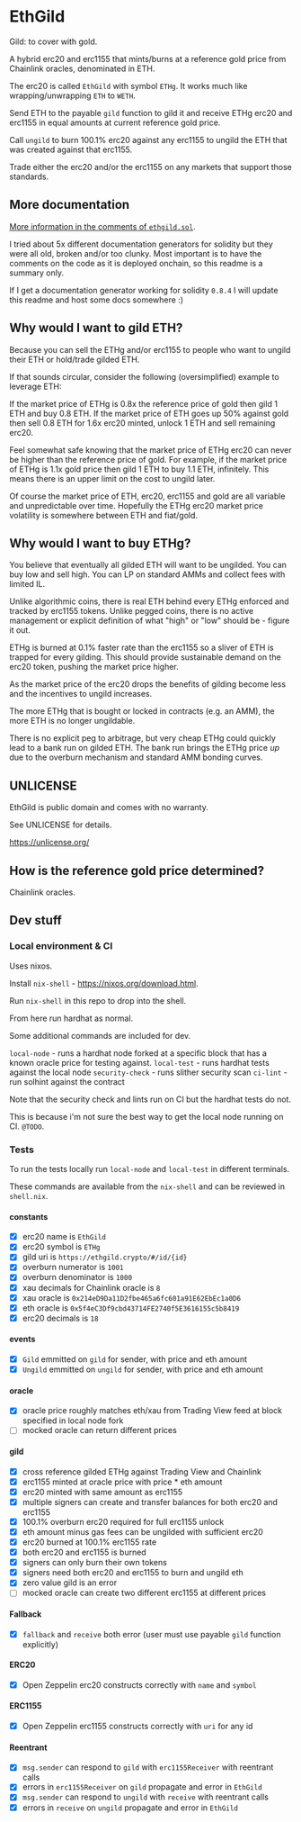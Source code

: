 # EthGild

Gild: to cover with gold.

A hybrid erc20 and erc1155 that mints/burns at a reference gold price from Chainlink oracles, denominated in ETH.

The erc20 is called `EthGild` with symbol `ETHg`. It works much like wrapping/unwrapping `ETH` to `WETH`.

Send ETH to the payable `gild` function to gild it and receive ETHg erc20 and erc1155 in equal amounts at current reference gold price.

Call `ungild` to burn 100.1% erc20 against any erc1155 to ungild the ETH that was created against that erc1155.

Trade either the erc20 and/or the erc1155 on any markets that support those standards.

## More documentation

[More information in the comments of `ethgild.sol`](https://github.com/thedavidmeister/ethgild/blob/main/contracts/ethgild.sol).

I tried about 5x different documentation generators for solidity but they were all old, broken and/or too clunky.
Most important is to have the comments on the code as it is deployed onchain, so this readme is a summary only.

If I get a documentation generator working for solidity `0.8.4` I will update this readme and host some docs somewhere :)

## Why would I want to gild ETH?

Because you can sell the ETHg and/or erc1155 to people who want to ungild their ETH or hold/trade gilded ETH.

If that sounds circular, consider the following (oversimplified) example to leverage ETH:

If the market price of ETHg is 0.8x the reference price of gold then gild 1 ETH and buy 0.8 ETH.
If the market price of ETH goes up 50% against gold then sell 0.8 ETH for 1.6x erc20 minted, unlock 1 ETH and sell remaining erc20.

Feel somewhat safe knowing that the market price of ETHg erc20 can never be higher than the reference price of gold.
For example, if the market price of ETHg is 1.1x gold price then gild 1 ETH to buy 1.1 ETH, infinitely.
This means there is an upper limit on the cost to ungild later.

Of course the market price of ETH, erc20, erc1155 and gold are all variable and unpredictable over time.
Hopefully the ETHg erc20 market price volatility is somewhere between ETH and fiat/gold.

## Why would I want to buy ETHg?

You believe that eventually all gilded ETH will want to be ungilded.
You can buy low and sell high.
You can LP on standard AMMs and collect fees with limited IL.

Unlike algorithmic coins, there is real ETH behind every ETHg enforced and tracked by erc1155 tokens.
Unlike pegged coins, there is no active management or explicit definition of what "high" or "low" should be - figure it out.

ETHg is burned at 0.1% faster rate than the erc1155 so a sliver of ETH is trapped for every gilding.
This should provide sustainable demand on the erc20 token, pushing the  market price higher.

As the market price of the erc20 drops the benefits of gilding become less and the incentives to ungild increases.

The more ETHg that is bought or locked in contracts (e.g. an AMM), the more ETH is no longer ungildable.

There is no explicit peg to arbitrage, but very cheap ETHg could quickly lead to a bank run on gilded ETH.
The bank run brings the ETHg price _up_ due to the overburn mechanism and standard AMM bonding curves.

## UNLICENSE

EthGild is public domain and comes with no warranty.

See UNLICENSE for details.

https://unlicense.org/

## How is the reference gold price determined?

Chainlink oracles.

## Dev stuff

### Local environment & CI

Uses nixos.

Install `nix-shell` - https://nixos.org/download.html.

Run `nix-shell` in this repo to drop into the shell.

From here run hardhat as normal.

Some additional commands are included for dev.

`local-node` - runs a hardhat node forked at a specific block that has a known oracle price for testing against.
`local-test` - runs hardhat tests against the local node
`security-check` - runs slither security scan
`ci-lint` - run solhint against the contract

Note that the security check and lints run on CI but the hardhat tests do not.

This is because i'm not sure the best way to get the local node running on CI. `@TODO`.

### Tests

To run the tests locally run `local-node` and `local-test` in different terminals.

These commands are available from the `nix-shell` and can be reviewed in `shell.nix`.

#### constants

- [x] erc20 name is `EthGild`
- [x] erc20 symbol is `ETHg`
- [x] gild uri is `https://ethgild.crypto/#/id/{id}`
- [x] overburn numerator is `1001`
- [x] overburn denominator is `1000`
- [x] xau decimals for Chainlink oracle is `8`
- [x] xau oracle is `0x214eD9Da11D2fbe465a6fc601a91E62EbEc1a0D6`
- [x] eth oracle is `0x5f4eC3Df9cbd43714FE2740f5E3616155c5b8419`
- [x] erc20 decimals is `18`

#### events

- [x] `Gild` emmitted on `gild` for sender, with price and eth amount
- [x] `Ungild` emmitted on `ungild` for sender, with price and eth amount

#### oracle

- [x] oracle price roughly matches eth/xau from Trading View feed at block specified in local node fork
- [ ] mocked oracle can return different prices

#### gild

- [x] cross reference gilded ETHg against Trading View and Chainlink
- [x] erc1155 minted at oracle price with price * eth amount
- [x] erc20 minted with same amount as erc1155
- [x] multiple signers can create and transfer balances for both erc20 and erc1155
- [x] 100.1% overburn erc20 required for full erc1155 unlock
- [x] eth amount minus gas fees can be ungilded with sufficient erc20
- [x] erc20 burned at 100.1% erc1155 rate
- [x] both erc20 and erc1155 is burned
- [x] signers can only burn their own tokens
- [x] signers need both erc20 and erc1155 to burn and ungild eth
- [x] zero value gild is an error
- [ ] mocked oracle can create two different erc1155 at different prices

#### Fallback

- [x] `fallback` and `receive` both error (user must use payable `gild` function explicitly)

#### ERC20

- [x] Open Zeppelin erc20 constructs correctly with `name` and `symbol`

#### ERC1155

- [x] Open Zeppelin erc1155 constructs correctly with `uri` for any id

#### Reentrant

- [x] `msg.sender` can respond to `gild` with `erc1155Receiver` with reentrant calls
- [x] errors in `erc1155Receiver` on `gild` propagate and error in `EthGild`
- [x] `msg.sender` can respond to `ungild` with `receive` with reentrant calls
- [x] errors in `receive` on `ungild` propagate and error in `EthGild`